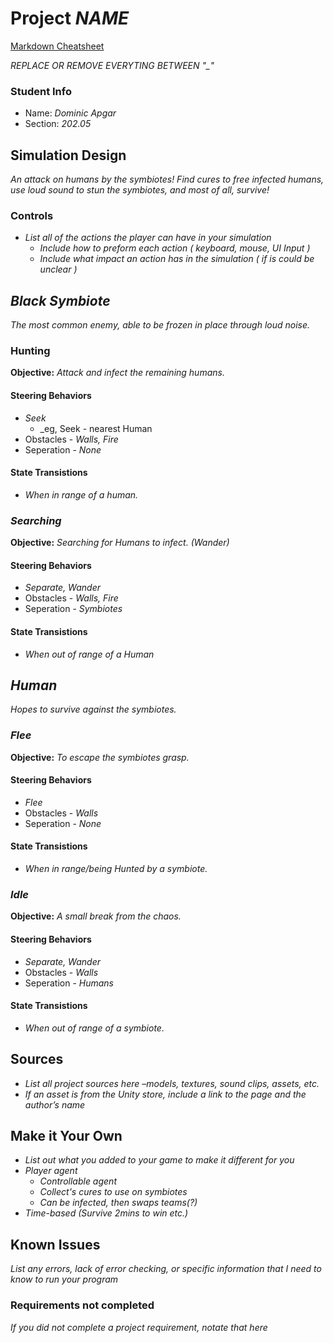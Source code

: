 # Project _NAME_

[Markdown Cheatsheet](https://github.com/adam-p/markdown-here/wiki/Markdown-Here-Cheatsheet)

_REPLACE OR REMOVE EVERYTING BETWEEN "\_"_

### Student Info

-   Name: _Dominic Apgar_
-   Section: _202.05_

## Simulation Design

_An attack on humans by the symbiotes! Find cures to free infected humans, use loud sound to stun the symbiotes, and most of all, survive!_

### Controls

-   _List all of the actions the player can have in your simulation_
    -   _Include how to preform each action ( keyboard, mouse, UI Input )_
    -   _Include what impact an action has in the simulation ( if is could be unclear )_

## _Black Symbiote_

_The most common enemy, able to be frozen in place through loud noise._

### Hunting

**Objective:** _Attack and infect the remaining humans._

#### Steering Behaviors

- _Seek_
    - _eg, Seek - nearest Human
- Obstacles - _Walls, Fire_
- Seperation - _None_
   
#### State Transistions

- _When in range of a human._

### _Searching_

**Objective:** _Searching for Humans to infect. (Wander)_

#### Steering Behaviors

- _Separate, Wander_
- Obstacles - _Walls, Fire_
- Seperation - _Symbiotes_
   
#### State Transistions

- _When out of range of a Human_
   
## _Human_

_Hopes to survive against the symbiotes._

### _Flee_

**Objective:** _To escape the symbiotes grasp._

#### Steering Behaviors

- _Flee_
- Obstacles - _Walls_
- Seperation - _None_
   
#### State Transistions

- _When in range/being Hunted by a symbiote._
   
### _Idle_

**Objective:** _A small break from the chaos._

#### Steering Behaviors

- _Separate, Wander_
- Obstacles - _Walls_
- Seperation - _Humans_
   
#### State Transistions

- _When out of range of a symbiote._

## Sources

-   _List all project sources here –models, textures, sound clips, assets, etc._
-   _If an asset is from the Unity store, include a link to the page and the author’s name_

## Make it Your Own

- _List out what you added to your game to make it different for you_
- _Player agent_
    - _Controllable agent_
    - _Collect's cures to use on symbiotes_
    - _Can be infected, then swaps teams(?)_
- _Time-based (Survive 2mins to win etc.)_

## Known Issues

_List any errors, lack of error checking, or specific information that I need to know to run your program_

### Requirements not completed

_If you did not complete a project requirement, notate that here_

